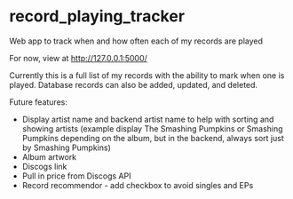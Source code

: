 # record_playing_tracker
Web app to track when and how often each of my records are played

For now, view at http://127.0.0.1:5000/

Currently this is a full list of my records with the ability to mark when one is played. Database records can also be added, updated, and deleted.

Future features:

- Display artist name and backend artist name to help with sorting and showing artists (example display The Smashing Pumpkins or Smashing Pumpkins depending on the album, but in the backend, always sort just by Smashing Pumpkins)
- Album artwork
- Discogs link
- Pull in price from Discogs API
- Record recommendor - add checkbox to avoid singles and EPs
